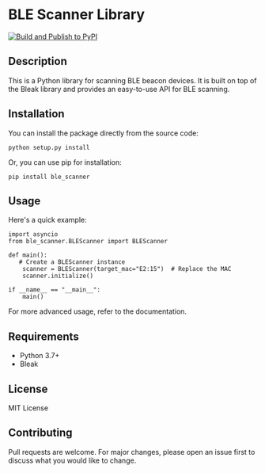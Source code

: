 
# BLE Scanner Library
[![Build and Publish to PyPI](https://github.com/oashaikh/ble-scanner/actions/workflows/python-publish.yml/badge.svg)](https://github.com/oashaikh/ble-scanner/actions/workflows/python-publish.yml)
## Description

This is a Python library for scanning BLE beacon devices. It is built on top of the Bleak library and provides an easy-to-use API for BLE scanning.

## Installation

You can install the package directly from the source code:


    python setup.py install


Or, you can use pip for installation:


    pip install ble_scanner


## Usage

Here's a quick example:


    import asyncio
    from ble_scanner.BLEScanner import BLEScanner

    def main():
       # Create a BLEScanner instance
        scanner = BLEScanner(target_mac="E2:15")  # Replace the MAC
        scanner.initialize()

    if __name__ == "__main__":
        main()


For more advanced usage, refer to the documentation.

## Requirements

- Python 3.7+
- Bleak

## License

MIT License

## Contributing

Pull requests are welcome. For major changes, please open an issue first to discuss what you would like to change.

